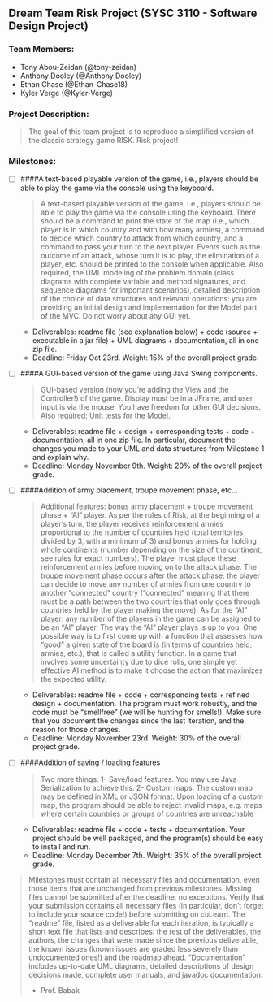 ## **Dream Team Risk Project (SYSC 3110 - Software Design Project)**

### Team Members:
* Tony Abou-Zeidan (@tony-zeidan)
* Anthony Dooley (@Anthony Dooley)
* Ethan Chase (@Ethan-Chase18)
* Kyler Verge (@Kyler-Verge)

### Project Description:
>The goal of this team project is to reproduce a simplified version of the classic strategy game RISK.
> Risk project!

### Milestones:
- [ ] ####A text-based playable version of the game, i.e., players should be able to play the game via the console using the keyboard.
    >  A text-based playable version of the game, i.e., players should be able to
   play the game via the console using the keyboard. There should be a command to print
   the state of the map (i.e., which player is in which country and with how many armies), a
   command to decide which country to attack from which country, and a command to pass
   your turn to the next player. Events such as the outcome of an attack, whose turn it is to
   play, the elimination of a player, etc. should be printed to the console when applicable.
   Also required, the UML modeling of the problem domain (class diagrams with complete
   variable and method signatures, and sequence diagrams for important scenarios), detailed
   description of the choice of data structures and relevant operations: you are providing an
   initial design and implementation for the Model part of the MVC. Do not worry about
   any GUI yet.
    - Deliverables: readme file (see explanation below) + code (source + executable in
      a jar file) + UML diagrams + documentation, all in one zip file.
    - Deadline: Friday Oct 23rd. Weight: 15% of the overall project grade.
    
- [ ] ####A GUI-based version of the game using Java Swing components.
     > GUI-based version (now you’re adding the View and the Controller!) of the
        game. Display must be in a JFrame, and user input is via the mouse. You have freedom
        for other GUI decisions. Also required: Unit tests for the Model.
     - Deliverables: readme file + design + corresponding tests + code + documentation,
       all in one zip file. In particular, document the changes you made to your UML
       and data structures from Milestone 1 and explain why. 
     - Deadline: Monday November 9th. Weight: 20% of the overall project grade.
    
- [ ] ####Addition of army placement, troupe movement phase, etc...
    > Additional features: bonus army placement + troupe movement phase +
      “AI” player. As per the rules of Risk, at the beginning of a player’s turn, the player
      receives reinforcement armies proportional to the number of countries held (total
      territories divided by 3, with a minimum of 3) and bonus armies for holding whole 
      continents (number depending on the size of the continent, see rules for exact numbers).
      The player must place these reinforcement armies before moving on to the attack phase.
      The troupe movement phase occurs after the attack phase; the player can decide to move
      any number of armies from one country to another “connected” country (“connected”
      meaning that there must be a path between the two countries that only goes through
      countries held by the player making the move). As for the “AI” player: any number of the
      players in the game can be assigned to be an “AI” player. The way the “AI” player plays
      is up to you. One possible way is to first come up with a function that assesses how
      “good” a given state of the board is (in terms of countries held, armies, etc.), that is called
      a utility function. In a game that involves some uncertainty due to dice rolls, one simple
      yet effective AI method is to make it choose the action that maximizes the expected
      utility.
    - Deliverables: readme file + code + corresponding tests + refined design +
     documentation. The program must work robustly, and the code must be “smellfree” (we will be hunting for smells!). Make sure that you document the changes
     since the last iteration, and the reason for those changes.
     - Deadline: Monday November 23rd. Weight: 30% of the overall project grade.
                                                       
- [ ] ####Addition of saving / loading features
    > Two more things: 1- Save/load features. You may use Java Serialization to
      achieve this. 2- Custom maps. The custom map may be defined in XML or JSON format.
      Upon loading of a custom map, the program should be able to reject invalid maps, e.g.
      maps where certain countries or groups of countries are unreachable
    - Deliverables: readme file + code + tests + documentation. Your project should be
      well packaged, and the program(s) should be easy to install and run.
    - Deadline: Monday December 7th. Weight: 35% of the overall project grade.
    
>Milestones must contain all necessary files and documentation, even those items that are
     unchanged from previous milestones. Missing files cannot be submitted after the
     deadline, no exceptions. Verify that your submission contains all necessary files (in
     particular, don’t forget to include your source code!) before submitting on cuLearn.
     The “readme” file, listed as a deliverable for each iteration, is typically a short text file
     that lists and describes: the rest of the deliverables, the authors, the changes that were
     made since the previous deliverable, the known issues (known issues are graded less
     severely than undocumented ones!) and the roadmap ahead.
     “Documentation” includes up-to-date UML diagrams, detailed descriptions of design
     decisions made, complete user manuals, and javadoc documentation.
> - Prof. Babak

    

